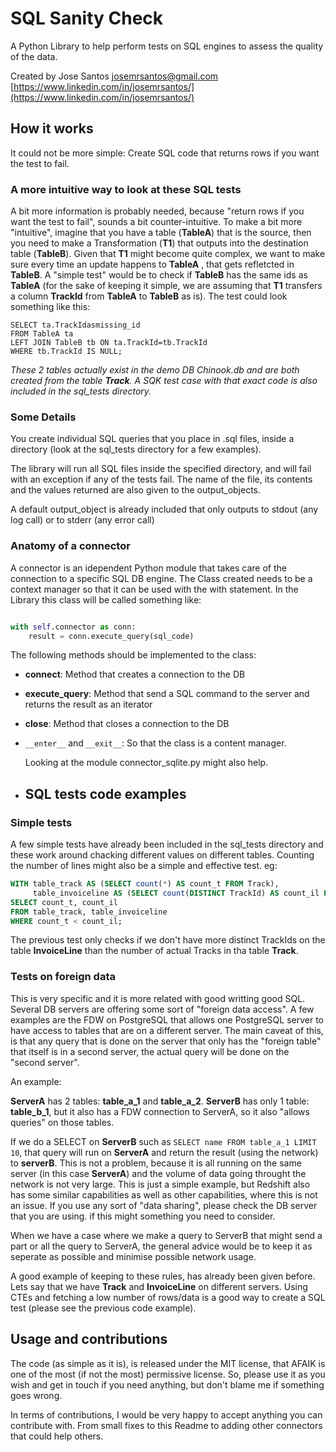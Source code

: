 # SQL Sanity Check

A Python Library to help perform tests on SQL engines to assess the quality of the data.

Created by Jose Santos
[josemrsantos@gmail.com](mailto:josemrsantos@gmail.com)
[https://www.linkedin.com/in/josemrsantos/](https://www.linkedin.com/in/josemrsantos/)

## How it works

It could not be more simple: Create SQL code that returns rows if you want the test to fail.

### A more intuitive way to look at these SQL tests

A bit more information is probably needed, because "return rows if you want the test to fail", sounds a bit counter-intuitive. To make a bit more "intuitive", imagine that you have a table (**TableA**) that is the source, then you need to make a Transformation (**T1**) that outputs into the destination table (**TableB**). Given that **T1** might become quite complex, we want to make sure every time an update happens to **TableA** , that gets refletcted in **TableB**. A "simple test" would be to check if **TableB** has the same ids as **TableA** (for the sake of keeping it simple, we are assuming that **T1** transfers a column **TrackId** from **TableA** to **TableB** as is). The test could look something like this:

```
SELECT ta.TrackIdasmissing_id
FROM TableA ta
LEFT JOIN TableB tb ON ta.TrackId=tb.TrackId
WHERE tb.TrackId IS NULL;
```

*These 2 tables actually exist in the demo DB Chinook.db and are both created from the table **Track**. A SQK test case with that exact code is also included in the sql_tests directory.*

### Some Details

You create individual SQL queries that you place in .sql files, inside a directory (look at the sql_tests directory for a few examples).

The library will run all SQL files inside the specified directory, and will fail with an exception if any of the tests fail. The name of the file, its contents and the values returned are also given to the output_objects.

A default output_object is already included that only outputs to stdout (any log call) or to stderr (any error call)

### Anatomy of a connector

A connector is an idependent Python module that takes care of the connection to a specific SQL DB engine.
The Class created needs to be a context manager so that it can be used with the with statement. In the Library this class will be called something like:

```python

with self.connector as conn:
    result = conn.execute_query(sql_code)
```

The following methods should be implemented to the class:

* **connect**: Method that creates a connection to the DB
* **execute_query**: Method that send a SQL command to the server and returns the result as an iterator
* **close**: Method that closes a connection to the DB
* `__enter__` and `__exit__`: So that the class is a content manager.

  Looking at the module connector_sqlite.py might also help.
* ## SQL tests code examples

### Simple tests

A few simple tests have already been included in the sql_tests directory and these work around chacking different values on different tables. Counting the number of lines might also be a simple and effective test. eg:

```sql
WITH table_track AS (SELECT count(*) AS count_t FROM Track),
     table_invoiceline AS (SELECT count(DISTINCT TrackId) AS count_il FROM InvoiceLine)
SELECT count_t, count_il
FROM table_track, table_invoiceline
WHERE count_t < count_il;
```

The previous test only checks if we don't have more distinct TrackIds on the table **InvoiceLine** than the number of actual Tracks in tha table **Track**.

### Tests on foreign data

This is very specific and it is more related with good writting good SQL. Several DB servers are offering some sort of "foreign data access". A few examples are the FDW on PostgreSQL that allows one PostgreSQL server to have access to tables that are on a different server. The main caveat of this, is that any query that is done on the server that only has the "foreign table" that itself is in a second server, the actual query will be done on the "second server".

An example:

**ServerA** has 2 tables: **table_a_1** and **table_a_2**. **ServerB** has only 1 table: **table_b_1**, but it also has a FDW connection to ServerA, so it also "allows queries" on those tables.

If we do a SELECT on **ServerB** such as `SELECT name FROM table_a_1 LIMIT 10`, that query will run on **ServerA** and return the result (using the network) to **serverB**. This is not a problem, because it is all running on the same server (in this case **ServerA**) and the volume of data going throught the network is not very large. This is just a simple example, but Redshift also has some similar capabilities as well as other capabilities, where this is not an issue. If you use any sort of "data sharing", please check the DB server that you are using. if this might something you need to consider.

When we have a case where we make a query to ServerB that might send a part or all the query to ServerA, the general advice would be to keep it as seperate as possible and minimise possible network usage.

A good example of keeping to these rules, has already been given before. Lets say that we have **Track** and **InvoiceLine** on different servers. Using CTEs and fetching a low number of rows/data is a good way to create a SQL test (please see the previous code example).

## Usage and contributions

The code (as simple as it is), is released under the MIT license, that AFAIK is one of the most (if not the most) permissive license. So, please use it as you wish and get in touch if you need anything, but don't blame me if something goes wrong.

In terms of contributions, I would be very happy to accept anything you can contribute with. From small fixes to this Readme to adding other connectors that could help others.
